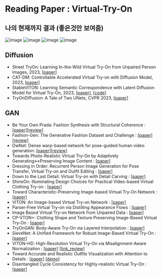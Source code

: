 # Reading Paper :  Virtual-Try-On

## 나의 현재까지 결과 (좋은것만 보여줌)
![image](https://github.com/chullhwan-song/VTON-Virtual-Try-On-Study-Paper/assets/40360823/feb54138-7791-4bd8-806a-aa367ca1f3ce)
![image](https://github.com/chullhwan-song/VTON-Virtual-Try-On-Study-Paper/assets/40360823/012d092e-b6ec-496c-999c-164d76ae5cb3)
![image](https://github.com/chullhwan-song/VTON-Virtual-Try-On-Study-Paper/assets/40360823/d69f44a1-111e-4e85-aa41-c52bd5294232)
![image](https://github.com/chullhwan-song/VTON-Virtual-Try-On-Study-Paper/assets/40360823/04ad2fc2-c46f-4701-b7e3-dc291cf422e5)

## Diffusion 
* Street TryOn: Learning In-the-Wild Virtual Try-On from Unpaired Person Images, 2023, [[paper]](https://arxiv.org/abs/2311.16094)
* CAT-DM: Controllable Accelerated Virtual Try-on with Diffusion Model, 2023, [[paper]](https://arxiv.org/abs/2311.18405)
* StableVITON: Learning Semantic Correspondence with Latent Diffusion Model for Virtual Try-On, 2023, [[paper]](https://arxiv.org/abs/2312.01725), [[code]](https://github.com/rlawjdghek/StableVITON)
* TryOnDiffusion: A Tale of Two UNets, CVPR 2023, [[paper]](https://arxiv.org/abs/2306.08276)

## GAN
* Be Your Own Prada: Fashion Synthesis with Structural Coherence : [[paper]](http://mmlab.ie.cuhk.edu.hk/projects/FashionGAN/)[[review]](https://github.com/chullhwan-song/Reading-Paper/issues/92)
* Fashion-Gen: The Generative Fashion Dataset and Challenge : [[paper]](https://arxiv.org/abs/1806.08317)[[review]](https://github.com/chullhwan-song/Reading-Paper/issues/95)
* DwNet: Dense warp-based network for pose-guided human video generation: [[paper]](https://arxiv.org/abs/1910.09139)[[review]](https://github.com/chullhwan-song/Reading-Paper/issues/233)
* Towards Photo-Realistic Virtual Try-On by Adaptively Generating↔Preserving Image Content : [[paper]](https://arxiv.org/abs/2003.05863) 
* Dressing in Order: Recurrent Person Image Generation for Pose Transfer, Virtual Try-on and Outfit Editing : [[paper]](https://arxiv.org/abs/2104.07021) 
* Down to the Last Detail: Virtual Try-on with Detail Carving : [[paper]](https://arxiv.org/abs/1912.06324) 
* ShineOn: Illuminating Design Choices for Practical Video-based Virtual Clothing Try-on : [[paper]](https://arxiv.org/abs/2012.10495) 
* Toward Characteristic-Preserving Image-based Virtual Try-On Network : [[paper]](https://arxiv.org/abs/1807.07688) 
* VITON: An Image-based Virtual Try-on Network : [[paper]](https://arxiv.org/abs/1711.08447) 
* Parser-Free Virtual Try-on via Distilling Appearance Flows : [[paper]](https://arxiv.org/abs/2103.04559) 
* Image Based Virtual Try-on Network from Unpaired Data : [[paper]](https://assets.amazon.science/1a/2b/7a4dd8264ce19a959559da799aff/scipub-1281.pdf) 
* CP-VTON+: Clothing Shape and Texture Preserving Image-Based Virtual Try-On : [[paper]](https://minar09.github.io/cpvtonplus/cvprw20_cpvtonplus.pdf) 
* TryOnGAN: Body-Aware Try-On via Layered Interpolation : [[paper]](https://arxiv.org/abs/2101.02285) 
* SieveNet: A Unified Framework for Robust Image-Based Virtual Try-On : [[paper]](https://arxiv.org/abs/2001.06265) 
* VITON-HD: High-Resolution Virtual Try-On via Misalignment-Aware Normalization : [[paper]](https://arxiv.org/abs/2103.16874) [[link_review]](https://www.slideshare.net/ssusere1762e/cvpr-2021-vitonhd-highresolution-virtual-tryon-via-misalignmentaware-normalization?fbclid=IwAR2WR0MffkzBiR2LR9G9gZgknKJpChGwAFjCoxQP2IjfuqmhJnU3GvGEhe4) 
* Toward Accurate and Realistic Outfits Visualization with Attention to Details : [[paper]](https://arxiv.org/abs/2106.06593) [[demo]](https://revery.ai/demo.html)
* Disentangled Cycle Consistency for Highly-realistic Virtual Try-On : [[paper]](https://arxiv.org/abs/2103.09479) 




  
